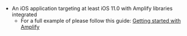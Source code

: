 * An iOS application targeting at least iOS 11.0 with Amplify libraries integrated
    * For a full example of please follow this guide: [Getting started with Amplify](~/lib/storage/getting-started-amplify.md)

